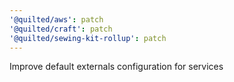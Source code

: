 ```yaml
---
'@quilted/aws': patch
'@quilted/craft': patch
'@quilted/sewing-kit-rollup': patch
---
```


Improve default externals configuration for services
